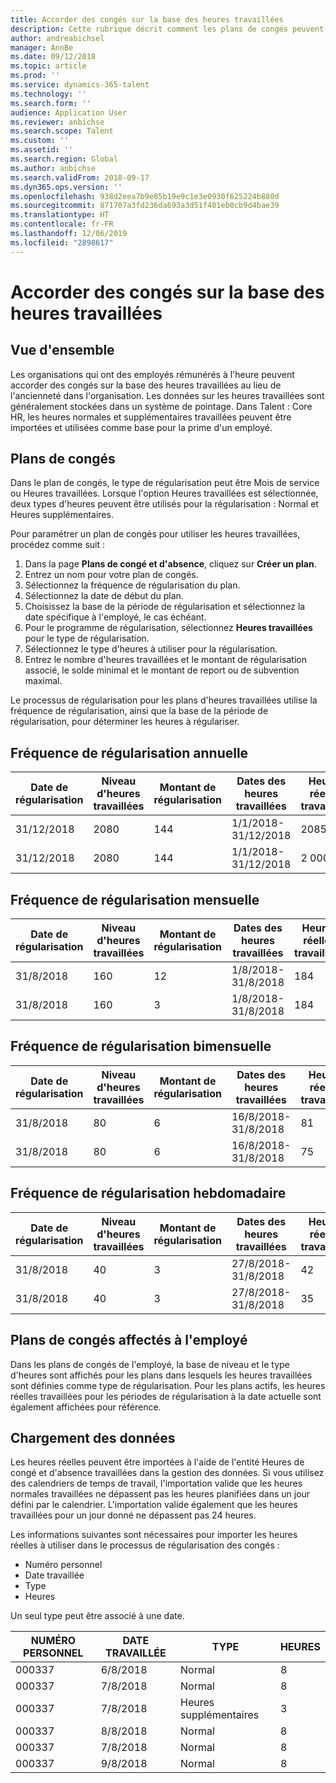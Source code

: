 ```yaml
---
title: Accorder des congés sur la base des heures travaillées
description: Cette rubrique décrit comment les plans de congés peuvent être configurés pour accorder des congés sur la base des heures travaillées.
author: andreabichsel
manager: AnnBe
ms.date: 09/12/2018
ms.topic: article
ms.prod: ''
ms.service: dynamics-365-talent
ms.technology: ''
ms.search.form: ''
audience: Application User
ms.reviewer: anbichse
ms.search.scope: Talent
ms.custom: ''
ms.assetid: ''
ms.search.region: Global
ms.author: anbichse
ms.search.validFrom: 2018-09-17
ms.dyn365.ops.version: ''
ms.openlocfilehash: 938d2eea7b9e85b19e9c1e3e0930f625224b880d
ms.sourcegitcommit: 871707a3fd236da693a3d51f401eb0cb9d4bae39
ms.translationtype: HT
ms.contentlocale: fr-FR
ms.lasthandoff: 12/06/2019
ms.locfileid: "2898617"
---
```

# <a name="accrue-time-off-based-on-hours-worked"></a>Accorder des congés sur la base des heures travaillées

## <a name="overview"></a>Vue d'ensemble

Les organisations qui ont des employés rémunérés à l'heure peuvent accorder des congés sur la base des heures travaillées au lieu de l'ancienneté dans l'organisation. Les données sur les heures travaillées sont généralement stockées dans un système de pointage. Dans Talent : Core HR, les heures normales et supplémentaires travaillées peuvent être importées et utilisées comme base pour la prime d'un employé.

## <a name="leave-plans"></a>Plans de congés

Dans le plan de congés, le type de régularisation peut être Mois de service ou Heures travaillées. Lorsque l'option Heures travaillées est sélectionnée, deux types d'heures peuvent être utilisés pour la régularisation : Normal et Heures supplémentaires.

Pour paramétrer un plan de congés pour utiliser les heures travaillées, procédez comme suit :

1. Dans la page **Plans de congé et d'absence**, cliquez sur **Créer un plan**.
2. Entrez un nom pour votre plan de congés.
3. Sélectionnez la fréquence de régularisation du plan.
5. Sélectionnez la date de début du plan.
6. Choisissez la base de la période de régularisation et sélectionnez la date spécifique à l'employé, le cas échéant.
7. Pour le programme de régularisation, sélectionnez **Heures travaillées** pour le type de régularisation.
8. Sélectionnez le type d'heures à utiliser pour la régularisation.
9. Entrez le nombre d'heures travaillées et le montant de régularisation associé, le solde minimal et le montant de report ou de subvention maximal.

Le processus de régularisation pour les plans d'heures travaillées utilise la fréquence de régularisation, ainsi que la base de la période de régularisation, pour déterminer les heures à régulariser.

## <a name="annual-accrual-frequency"></a>Fréquence de régularisation annuelle

| Date de régularisation    | Niveau d'heures travaillées    | Montant de régularisation        | Dates des heures travaillées   | Heures réelles travaillées| Prime               |
| --------------------- | -------------------- | --------------------- | -------------------- |-------------------- |-------------------- |
| 31/12/2018            | 2080                 | 144                   | 1/1/2018-31/12/2018  | 2085                | 144                 |        
| 31/12/2018            | 2080                 | 144                   | 1/1/2018-31/12/2018  | 2 000                | 0                 |


## <a name="monthly-accrual-frequency"></a>Fréquence de régularisation mensuelle

| Date de régularisation    | Niveau d'heures travaillées    | Montant de régularisation        | Dates des heures travaillées   | Heures réelles travaillées| Prime               |
| --------------------- | -------------------- | --------------------- | -------------------- |-------------------- |-------------------- |
| 31/8/2018             | 160                  | 12                    | 1/8/2018-31/8/2018   | 184                 | 12                  |        
| 31/8/2018             | 160                  | 3                     | 1/8/2018-31/8/2018   | 184                 | 3                   |

## <a name="semi-monthly-accrual-frequency"></a>Fréquence de régularisation bimensuelle

| Date de régularisation    | Niveau d'heures travaillées    | Montant de régularisation        | Dates des heures travaillées   | Heures réelles travaillées| Prime               |
| --------------------- | -------------------- | --------------------- | -------------------- |-------------------- |-------------------- |
| 31/8/2018             | 80                   | 6                     | 16/8/2018-31/8/2018  | 81                  | 6                  |        
| 31/8/2018             | 80                   | 6                     | 16/8/2018-31/8/2018  | 75                  | 0                   |

## <a name="weekly-accrual-frequency"></a>Fréquence de régularisation hebdomadaire

| Date de régularisation    | Niveau d'heures travaillées    | Montant de régularisation        | Dates des heures travaillées   | Heures réelles travaillées| Prime               |
| --------------------- | -------------------- | --------------------- | -------------------- |-------------------- |-------------------- |
| 31/8/2018             | 40                   | 3                     | 27/8/2018-31/8/2018  | 42                  | 3                  |        
| 31/8/2018             | 40                   | 3                     | 27/8/2018-31/8/2018  | 35                  | 0                   |

## <a name="employee-assigned-leave-plans"></a>Plans de congés affectés à l'employé

Dans les plans de congés de l'employé, la base de niveau et le type d'heures sont affichés pour les plans dans lesquels les heures travaillées sont définies comme type de régularisation. Pour les plans actifs, les heures réelles travaillées pour les périodes de régularisation à la date actuelle sont également affichées pour référence. 

## <a name="loading-data"></a>Chargement des données

Les heures réelles peuvent être importées à l'aide de l'entité Heures de congé et d'absence travaillées dans la gestion des données. Si vous utilisez des calendriers de temps de travail, l'importation valide que les heures normales travaillées ne dépassent pas les heures planifiées dans un jour défini par le calendrier. L'importation valide également que les heures travaillées pour un jour donné ne dépassent pas 24 heures. 

Les informations suivantes sont nécessaires pour importer les heures réelles à utiliser dans le processus de régularisation des congés :

+ Numéro personnel 
+ Date travaillée
+ Type
+ Heures

Un seul type peut être associé à une date.

| NUMÉRO PERSONNEL       | DATE TRAVAILLÉE           | TYPE                  | HEURES                |
| --------------------- | -------------------- | --------------------- | -------------------- |
| 000337                | 6/8/2018             | Normal               | 8                    |       
| 000337                | 7/8/2018             | Normal               | 8                    |
| 000337                | 7/8/2018             | Heures supplémentaires              | 3                    |
| 000337                | 8/8/2018             | Normal               | 8                    |
| 000337                | 7/8/2018             | Normal               | 8                    |
| 000337                | 9/8/2018             | Normal               | 8                    |
